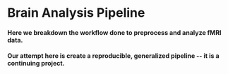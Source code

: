 # Brain Analysis Pipeline

#### Here we breakdown the workflow done to preprocess and analyze fMRI data.
#### Our attempt here is create a reproducible, generalized pipeline -- it is a continuing project.
